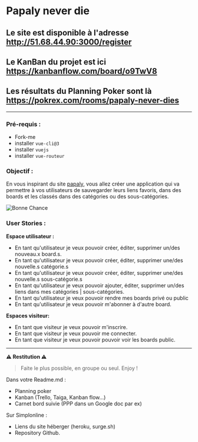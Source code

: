 # Papaly never die 


## Le site est disponible à l'adresse http://51.68.44.90:3000/register

## Le KanBan du projet est ici https://kanbanflow.com/board/o9TwV8

## Les résultats du Planning Poker sont là https://pokrex.com/rooms/papaly-never-dies

___ 

### Pré-requis :
- Fork-me
- installer `vue-cli@3`
- installer `vuejs`
- installer `vue-routeur`

### Objectif :

En vous inspirant du site [papaly](https://papaly.com), vous allez créer une application qui va permettre à vos utilisateurs de sauvegarder leurs liens favoris, dans des boards et les classés dans des catégories ou des sous-catégories.

![Bonne Chance](https://media.giphy.com/media/pDgHg2Lcju3Ty/giphy.gif)

### User Stories :

**Espace utilisateur :**

- En tant qu'utilisateur je veux pouvoir créer, éditer, supprimer un/des nouveau.x board.s.
- En tant qu'utilisateur je veux pouvoir créer, éditer, supprimer une/des nouvelle.s catégorie.s 
- En tant qu'utilisateur je veux pouvoir créer, éditer, supprimer une/des nouvelle.s sous-catégorie.s
- En tant qu'utilisateur je veux pouvoir ajouter, éditer, supprimer un/des liens dans mes catégories | sous-catégories.
- En tant qu'utilisateur je veux pouvoir rendre mes boards privé ou public
- En tant qu'utilisateur je veux pouvoir m'abonner à d'autre board.

**Espaces visiteur:**

- En tant que visiteur je veux pouvoir m'inscrire.
- En tant que visiteur je veux pouvoir me connecter.
- En tant que visiteur je veux pouvoir pouvoir voir les boards public.

___

**⚠ Restitution ⚠**

> Faite le plus possible, en groupe ou seul.
> Enjoy ! 

Dans votre Readme.md :

- Planning poker
- Kanban (Trello, Taiga, Kanban flow...)
- Carnet bord suivie (PPP dans un Google doc par ex) 

Sur Simplonline :
- Liens du site héberger (heroku, surge.sh)
- Repository Github.
